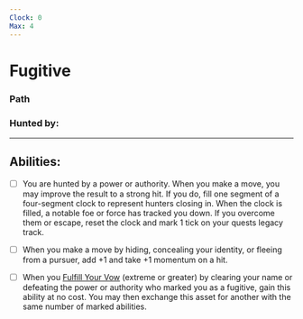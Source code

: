 ```yaml
---
Clock: 0
Max: 4
---
```

# Fugitive
### Path
### Hunted by:
<hr>

## Abilities:
- [ ] You are hunted by a power or authority. When you make a move, you may improve the result to a strong hit. If you do, fill one segment of a four-segment clock to represent hunters closing in. When the clock is filled, a notable foe or force has tracked you down. If you overcome them or escape, reset the clock and mark 1 tick on your quests legacy track.

- [ ] When you make a move by hiding, concealing your identity, or fleeing from a pursuer, add +1 and take +1 momentum on a hit.

- [ ] When you [Fulfill Your Vow](Fulfill_Your_Vow.md) (extreme or greater) by clearing your name or defeating the power or authority who marked you as a fugitive, gain this ability at no cost. You may then exchange this asset for another with the same number of marked abilities.

